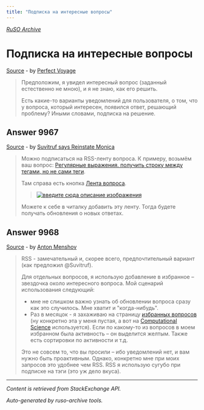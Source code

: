 ```yaml
---
title: "Подписка на интересные вопросы"
---
```

<p><i><a href="https://github.com/MSDN-WhiteKnight/ruso-archive/">RuSO Archive</a></i></p>
<h1>Подписка на интересные вопросы</h1>
<p><a href="https://ru.meta.stackoverflow.com/questions/9966/%d0%9f%d0%be%d0%b4%d0%bf%d0%b8%d1%81%d0%ba%d0%b0-%d0%bd%d0%b0-%d0%b8%d0%bd%d1%82%d0%b5%d1%80%d0%b5%d1%81%d0%bd%d1%8b%d0%b5-%d0%b2%d0%be%d0%bf%d1%80%d0%be%d1%81%d1%8b">Source</a> - by <a href="https://ru.meta.stackoverflow.com/users/345122/perfect-voyage">Perfect Voyage</a></p>
<blockquote>
<p>Предположим, я увидел интересный вопрос (заданный естественно не мною), и я не знаю, как его решить.</p>

<p>Есть какие-то варианты уведомлений для пользователя, о том, что у вопроса, который интересен, появился ответ, решающий проблему? Иными словами, подписка на решение.</p>

</blockquote>
<h2>Answer 9967</h2>
<p><a href="https://ru.meta.stackoverflow.com/a/9967/">Source</a> - by <a href="https://ru.meta.stackoverflow.com/users/15479/suvitruf-says-reinstate-monica">Suvitruf says Reinstate Monica</a></p>
<blockquote>
<p>Можно подписаться на RSS-ленту вопроса. К примеру, возьмём ваш вопрос: <a href="https://ru.stackoverflow.com/q/1063504/15479">Регулярные выражения. получить строку между тегами, но не сами теги</a>.</p>

<p>Там справа есть кнопка <a href="https://ru.stackoverflow.com/feeds/question/1063504">Лента вопроса</a>.</p>

<blockquote>
  <p><a href="https://i.stack.imgur.com/M1Lhf.png" rel="nofollow noreferrer"><img src="https://i.stack.imgur.com/M1Lhf.png" alt="введите сюда описание изображения"></a></p>
</blockquote>

<p>Можете к себе в читалку добавить эту ленту. Тогда будете получать обновления о новых ответах.</p>

</blockquote>
<h2>Answer 9968</h2>
<p><a href="https://ru.meta.stackoverflow.com/a/9968/">Source</a> - by <a href="https://ru.meta.stackoverflow.com/users/337980/anton-menshov">Anton Menshov</a></p>
<blockquote>
<p>RSS - замечательный и, скорее всего, предпочтительный вариант (как предложил @Suvitruf).</p>

<p>Для отдельных вопросов, я использую добавление в избранное – звездочка около интересного вопроса. Мой сценарий использования следующий:</p>

<ul>
<li>мне не слишком важно узнать об обновлении вопроса сразу как это случилось. Мне хватит и "когда-нибудь".</li>
<li>Раз в месяцок - я захаживаю на страницу <a href="https://ru.meta.stackoverflow.com/users/337980/anton-menshov?tab=favorites">избранных вопросов</a> (ну конкретно эта у меня пустая, а вот на <a href="https://scicomp.stackexchange.com/users/20688/anton-menshov?tab=favorites">Computational Science</a> используется). Если по какому-то из вопросов в моем избранном была активность – он выделится желтым. Также есть сортировки по активности и т.д.</li>
</ul>

<p>Это не совсем то, что вы просили – ибо уведомлений нет, и вам нужно быть проактивным. Однако, конкретно мне при моих запросов это удобнее чем RSS. RSS я использую сугубо при подписке на тэги (это уж дело вкуса).</p>

</blockquote>
<hr/>
<p><i>Content is retrieved from StackExchange API. </i></p>
<p><i>Auto-generated by ruso-archive tools. </i></p>
